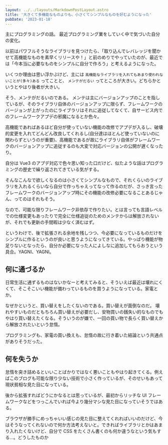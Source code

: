 ```yaml
---
layout: ../../layouts/MarkdownPostLayout.astro
title: '大きくて多機能なものよりも、小さくてシンプルなものを好むようになった'
pubDate: '2023-01-18'
---
```


主にプログラミングの話。
最近プログラミング業をしていく中で気づいた自分の変化。

以前はパワフルそうなライブラリを見つけたら、「取り込んでレバレッジを聞かせて高機能なものを素早くリリースや！」と前のめりでやっていたのが、最近では「今本当に必要なものをシンプルに自分で作ろう」と考えるようになった。

いくつか理由は思い浮かぶけど、主には `高機能なライブラリを入れてもあまり使われないことが(多々)ある` ってことと、 `メンテがだるい` ってところが大きい。どちらかというとやはり後者が大きい。

そう、メンテがだるいのである。
メンテは主にバージョンアップのことを指しているが、そのライブラリ自体のバージョンアップに限らず、フレームワークのバージョンが上がったのにライブラリはそれに追従してなくて、自サービス内でのフレームワークアプデの邪魔になるとか色々。

高機能であればあるほど自分が使っていない機能の改修でアプデが入るし、破壊的変更を入れてどんどん改良してくれるし(自分達はほとんど使っていないのに関わらずというのが重要)、高機能であるが故にライブラリ自体がフレームワークのバージョンアップに追従するのも大変で対応バージョンの公開が遅くなったり。

自分は Vue3 のアプデ対応で色々思い知った口だけど、似たような話はプログラミングの歴史で繰り返されてきている気がする。

そんなこんなで欲しくなるのは小さくてシンプルなもので、それくらいのライブラリを入れるくらいなら自分で作っちゃえってなって作るのだが、さっき言ったフレームワークのバージョンアップ時にその機能の改修必要になることあるじゃん、ってのはそれもそう。

なので、可能な限りフレームワーク非依存で作りたい。とは言っても言語レベルでの仕様変更もあったりで完全に仕様追従のためのメンテからは解放されないが、それでも更新の手間暇は少なく済むはず。

というわけで、後で拡張される余地を残しつつ、今必要になっているものだけをシンプルに作るというのが良いと思うようになってきている。やっぱり機能が物足りないとなったら、自分か必要になった人によしなに追加してもらおうという具合。YAGNI、YAGNI。

## 何に通づるか

日常生活に通ずるものはないかなーと考えてみると、そういえば最近は壊れにくくて、そこそこいい機能が備わっているものを買うようになっている。家電とか。

なぜかというと、買い替えをしたくないのである。買い替えが面倒なのだ。
壊れやすいものだともちろん買い替えが必要だし、安物買いの銭失い的なものでもやはり買い替えたくなる。そういうのが嫌で、一回の買い物で長らく買い替えから解放されたいという怠惰。

プログラミングも、家電の買い換えも、怠惰の故に行き着いた結論という共通点がありそうだった。

## 何を失うか

怠惰を突き詰めるといいことばかりではなく悪いこともやはり起きてくる。例えばこのブログも可能な限り少ない技術で小さく作っているが、そのせいもあって現状貧相な見た目になっている。

後から拡張すればどうにかなるとは思っているが、最初からリッチな UI フレームワークなどをつっこんでいれば今より幾分マシな見た目になっていそうではある。

ブラウザが勝手にめっちゃいい感じの見た目に整えてくれればいいのだけど、今はそうなってくれないので何か方法考えないと。できればライブラリとかはあまり入れたくないけど、自分で CSS をたくさん書くのも何か違うなという気もする...。どうしたものか
